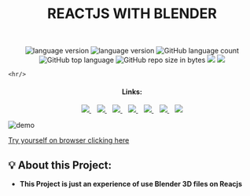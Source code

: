  <h1 align="center">REACTJS WITH BLENDER</h1>
 <br/>
<p align="center">

  <img alt="language version" src="https://img.shields.io/badge/Node-v_12.13.1-339933?logo=node.js">

  <img alt="language version" src="https://img.shields.io/badge/Yarn-v_1.22.4-2C8EBB?logo=Yarn">

  <img alt="GitHub language count" src="https://img.shields.io/github/languages/count/Fred-Reis/reactBlender3D">

  <img alt="GitHub top language" src="https://img.shields.io/github/languages/top/Fred-Reis/reactBlender3D">

  <img alt="GitHub repo size in bytes" src="https://img.shields.io/github/repo-size/Fred-Reis/reactBlender3D">

  <a href="https://www.codacy.com/manual/Fred-Reis/challenge_backEnd-05_GoStack-v2?utm_source=github.com&amp;utm_medium=referral&amp;utm_content=Fred-Reis/reactBlender3D&amp;utm_campaign=Badge_Grade">
    <img src="https://api.codacy.com/project/badge/Grade/d4fdc96e2af94ce9a7f4826689298071"/></a>
  
  <a href="https://app.netlify.com/sites/priceless-rosalind-6a47c9/deploys">
    <img src="https://api.netlify.com/api/v1/badges/757863fa-2b0b-46b3-b449-74434bca5f0c/deploy-status"/></a>

    <hr/>

<h4 align="center">Links:</h4>

<p align="center">

  <a href="#-about-challenge">
    <img src="https://img.shields.io/badge/About_Challenge-a5a5a5"/>
  </a>&nbsp;&nbsp;
  <a href="#-architecture">
    <img src="https://img.shields.io/badge/Architecture-a5a5a5"/>
  </a>&nbsp;&nbsp;
  <a href="#-functionalities">
    <img src="https://img.shields.io/badge/Functionalities-a5a5a5"/>
  </a>&nbsp;&nbsp;
  <a href="-techs">
    <img src="https://img.shields.io/badge/Techs-a5a5a5"/>
  </a>&nbsp;&nbsp;
  <a href="#-tools">
    <img src="https://img.shields.io/badge/Tools-a5a5a5"/>
  </a>&nbsp;&nbsp;
  <a href="#-run-this-project">
    <img src="https://img.shields.io/badge/Run_this_project-a5a5a5"/>
  </a>&nbsp;&nbsp;
  <a href="#author-frederico-reis">
    <img src="https://img.shields.io/badge/Author-a5a5a5"/>
  </a>

</p>

![demo](assets/readme/demo.gif)

[Try yourself on browser clicking here](https://priceless-rosalind-6a47c9.netlify.app/)

## 💡 About this Project:

- **This Project is just an experience of use Blender 3D files on Reacjs**
